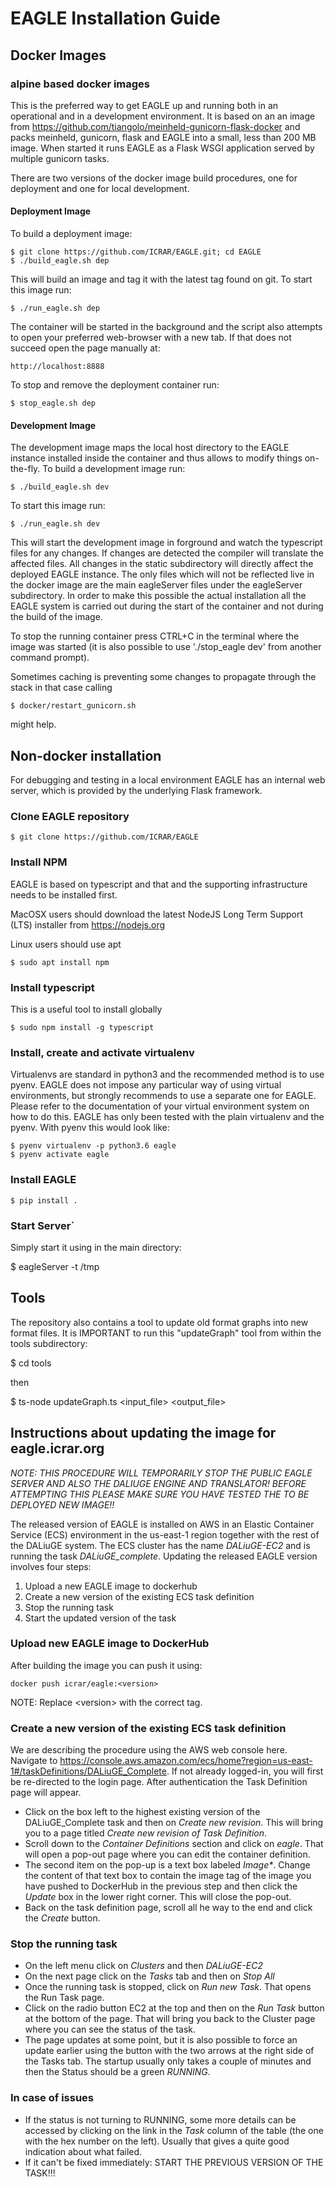 # EAGLE Installation Guide

## Docker Images

### alpine based docker images

This is the preferred way to get EAGLE up and running both in an operational and in a development environment. It is based on an an image from https://github.com/tiangolo/meinheld-gunicorn-flask-docker and packs meinheld, gunicorn, flask and EAGLE into a small, less than 200 MB image. When started it runs EAGLE as a Flask WSGI application served by multiple gunicorn tasks.

There are two versions of the docker image build procedures, one for deployment and one for local development.

#### Deployment Image

To build a deployment image:

    $ git clone https://github.com/ICRAR/EAGLE.git; cd EAGLE
    $ ./build_eagle.sh dep

This will build an image and tag it with the latest tag found on git. To start this image run:

    $ ./run_eagle.sh dep

The container will be started in the background and the script also attempts to open your preferred web-browser with a new tab. If that does not succeed open the page manually at:

    http://localhost:8888

To stop and remove the deployment container run:

    $ stop_eagle.sh dep

#### Development Image

The development image maps the local host directory to the EAGLE instance installed inside the container and thus allows to modify things on-the-fly. To build a development image run:

    $ ./build_eagle.sh dev

To start this image run:

    $ ./run_eagle.sh dev

This will start the development image in forground and watch the typescript files for any changes. If changes are detected the compiler will translate the affected files. All changes in the static subdirectory will directly affect the deployed EAGLE instance. The only files which will not be reflected live in the docker image are the main eagleServer files under the eagleServer subdirectory. In order to make this possible the actual installation all the EAGLE system is carried out during the start of the container and not during the build of the image.

To stop the running container press CTRL+C in the terminal where the image was started (it is also possible to use './stop_eagle dev' from another command prompt).

Sometimes caching is preventing some changes to propagate through the stack in that case calling

    $ docker/restart_gunicorn.sh

might help.

## Non-docker installation

For debugging and testing in a local environment EAGLE has an internal web server, which is provided by the underlying Flask framework.

### Clone EAGLE repository

    $ git clone https://github.com/ICRAR/EAGLE  

### Install NPM

EAGLE is based on typescript and that and the supporting infrastructure needs to be installed first.

MacOSX users should download the latest NodeJS Long Term Support (LTS) installer from https://nodejs.org

Linux users should use apt

    $ sudo apt install npm

### Install typescript

This is a useful tool to install globally

    $ sudo npm install -g typescript

### Install, create and activate virtualenv

Virtualenvs are standard in python3 and the recommended method
is to use pyenv. EAGLE does not impose any particular way of
using virtual environments, but strongly recommends to use a separate one for EAGLE. Please refer to the documentation of your virtual environment system on how to do this. EAGLE has only been tested with the plain virtualenv and the pyenv. With pyenv this would look like:

    $ pyenv virtualenv -p python3.6 eagle
    $ pyenv activate eagle

### Install EAGLE

    $ pip install .   

### Start Server`

Simply start it using in the main directory:

$ eagleServer -t /tmp

## Tools
The repository also contains a tool to update old format graphs into new format files. It is IMPORTANT to run this "updateGraph" tool from within the tools subdirectory:

$ cd tools

then

$ ts-node updateGraph.ts <input_file> <output_file>

## Instructions about updating the image for eagle.icrar.org

*NOTE: THIS PROCEDURE WILL TEMPORARILY STOP THE PUBLIC EAGLE SERVER AND ALSO THE DALIUGE ENGINE AND TRANSLATOR! BEFORE ATTEMPTING THIS PLEASE MAKE SURE YOU HAVE TESTED THE TO BE DEPLOYED NEW IMAGE!!*

The released version of EAGLE is installed on AWS in an Elastic Container Service (ECS) environment in the us-east-1 region together with the rest of the DALiuGE system. The ECS cluster has the name *DALiuGE-EC2* and is running the task *DALiuGE_complete*. Updating the released EAGLE version involves four steps:

1. Upload a new EAGLE image to dockerhub
2. Create a new version of the existing ECS task definition
3. Stop the running task
4. Start the updated version of the task

### Upload new EAGLE image to DockerHub

After building the image you can push it using:

    docker push icrar/eagle:<version>

NOTE: Replace \<version\> with the correct tag.

### Create a new version of the existing ECS task definition

We are describing the procedure using the AWS web console here. Navigate to <https://console.aws.amazon.com/ecs/home?region=us-east-1#/taskDefinitions/DALiuGE_Complete>. If not already logged-in, you will first be re-directed to the login page. After authentication the Task Definition page will appear. 

- Click on the box left to the highest existing version of the DALiuGE_Complete task and then on *Create new revision*. This will bring you to a page titled *Create new revision of Task Definition*.
- Scroll down to the *Container Definitions* section and click on *eagle*. That will open a pop-out page where you can edit the container definition.
- The second item on the pop-up is a text box labeled *Image\**. Change the content of that text box to contain the image tag of the image you have pushed to DockerHub in the previous step and then click the *Update* box in the lower right corner. This will close the pop-out.
- Back on the task definition page, scroll all he way to the end and click the *Create* button.

### Stop the running task

- On the left menu click on *Clusters* and then *DALiuGE-EC2*
- On the next page click on the *Tasks* tab and then on *Stop All*
- Once the running task is stopped, click on *Run new Task*. That opens the Run Task page.
- Click on the radio button EC2 at the top and then on the *Run Task* button at the bottom of the page. That will bring you back to the Cluster page where you can see the status of the task. 
- The page updates at some point, but it is also possible to force an update earlier using the button with the two arrows at the right side of the Tasks tab. The startup usually only takes a couple of minutes and then the Status should be a green *RUNNING*.

### In case of issues

- If the status is not turning to RUNNING, some more details can be accessed by clicking on the link in the *Task* column of the table (the one with the hex number on the left). Usually that gives a quite good indication about what failed.
- If it can't be fixed immediately: START THE PREVIOUS VERSION OF THE TASK!!!
